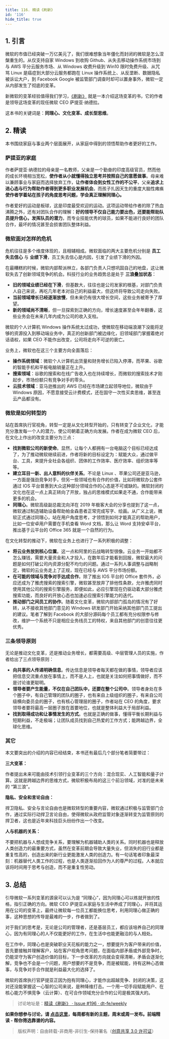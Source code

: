 ```yaml
---
title: 116. 精读《刷新》
id: '116'
hide_title: true
---
```


## 1. 引言

微软的市值已经突破一万亿美元了，我们很难想象当年僵化而封闭的微软是怎么涅槃重生的。从仅支持自家 Windows 到收购 Github、从失去移动操作系统市场到与 AWS 平分云服务市场、从 Windows 收费升级到 Win10 限时免费升级、从咒骂 Linux 是癌症到大部分云服务都跑在 Linux 操作系统上、从反垄断、数据隐私被诉讼大户，到 Facebook Google 被监管部门调查时却可以置身事外，微软一定从内部发生了彻底的变革。

新微软的变革经验值得我们学习，[《刷新》](https://www.baidu.com/link?url=tVqSngscNfJokBYi3Jwg66SDAJy8Sn5Y4nChDn1gJRAdsrbNYqXSQl43UyyryLtsNhlf4e0UjUfseUAUpPTuMK&wd=&eqid=c6d6c373000d8ee4000000045d58efd4) 就是一本介绍这场变革的书，它的作者是领导这场变革的现任微软 CEO 萨提亚·纳德拉。

这本书的关键词是：**同理心、文化变革、成长型思维**。

## 2. 精读

本书围绕家庭与事业两个层面展开，从家庭中得到的领悟帮助作者更好的工作。

### 萨提亚的家庭

作者萨提亚·纳德拉的母亲是一名教师，父亲是一个勤奋的印度高级官员，然而他的成长环境相当宽松，**使作者从小就懂得独立思考并按照自己的意愿做事**。母亲难以兼顾事业与家庭而选择放弃工作，**让作者体会到女性工作的不公平**，父亲**追求上进心态与行为帮助作者得到更多职业发展机会**。而孩子扎因天生的重度大脑性瘫痪**使作者学着站在孩子的角度思考问题，学会真正理解同理心。**

作者爱好的运动是板球，这是印度最受欢迎的运动。这项运动带给作者的除了热血沸腾之外，还有对团队合作的理解：**好的领导不仅自己能力要出色，还要能帮助队员提升信心，发挥队员的潜力**，而专业技能优秀的球员，如果不能进行良好的团队合作，最坏的情况甚至会损害团队整体利益。

### 微软面对怎样的危机

危机往往是多个维度体现的，且相辅相成。微软面临的两大主要危机分别是 **员工失去信心** 与 **业绩下滑**，员工失去信心是内因，引发了业绩下滑的外因。

在最糟糕的时候，微软内部帮派林立，各部门负责人只想巩固自己的地盘，这让微软失去了创新领域竞争的机会。科技行业的业务趋势总是处于 **三浪叠加状态**：

- **旧的领域业绩已经在下滑**，但基数大，往往也是公司发家的根基，对部门负责人自己来说，再吃几年老本对自己的利益最大，但这终将导致公司走向失败。
- **当前领域增长已经逐渐放慢**，但未来仍有很大增长空间，这些业务被寄予了厚望。
- **新的领域尚不清晰**，但一旦探索到正确的方向，增长速度甚至会年年翻番，这些业务会在未来几年内成为公司的收入支柱。

微软的个人计算机 Windows 操作系统太过成功，使微软在移动端浪潮下没能将足够的资源投入到移动端业务中，真正的创新部门被边缘化，旧领域部门掌握着绝对话语权，如果 CEO 不能作出改变，公司将走向不可逆的衰亡。

业务上，微软也在这三个主要方向全面落后：

- **操作系统领域**：微软个人计算机出货量和财务增长已陷入停滞，而苹果、谷歌的智能手机和平板电脑销量正在上升。
- **搜索领域**：谷歌的搜索和在线广告收入也在持续增长，而微软的搜索技术才刚起步，市场份额只有竞争对手的零头。
- **云技术领域**：亚马逊推出的 AWS 已经在市场建立起领导地位，微软由于 Windows 原因，不愿意接受云计费模式，还在固守一次性买卖思维，甚至连云产品都没有。

### 微软是如何转型的

站在首席执行官视角，转型一定是从文化转型开始的，只有转变了企业文化，才能充分激发每一个人的潜力，使公司朝着正确方向发展。作者在成为微软 CEO 后，在文化上作出的改变主要分为三点：

- **找到微软公司的新使命**。显然，让每个人都拥有一台电脑这个目标已经达成了，为了推动微软继续前进，作者将新的目标设定为：赋能大众，通过做平台、工具，来提升全社会各组织、团体的工作效率、医疗效率、组织效率等等。
- **建立耳目一新、出人意料的伙伴关系**。不论是 Linux 、苹果公司还是亚马逊，一方面是强劲竞争对手，但另一些领域也有合作的价值，比如将微软办公套件通过 IOS 平台普惠到大众这种部分领域合作的心态是不可或缺的。微软封闭的文化也在这一点上真正转向了开放，独占的思维模式如果走不通，合作能带来更多的机会。
- **同理心**。微软高级副总裁沈向洋在 2019 年极客大会的分享也提到了这一点，微软通过制造辅助设备帮助帕金森患者正常完成写字、绘画。从广义上说，微软正式通过同理心，站在用户角度思考，才领悟到如何才能真正的帮助用户，比如一位安卓用户需要在手机查看 Word 文档，那么让 Word 支持安卓平台，推出基于云平台的 Office 365 就是一个自然的行为。

在文化转型的推动下，微软在业务上也进行了一系列积极的调整：

- **将云业务放到核心位置**。这一点和阿里的云战略转型很像。云业务一开始都不怎么赚钱，需要大量资金和人才投入，在数年后才能看到回报，微软最大的问题是如何打破公司内资源分配不均匀的问题。通过一系列人事调整与战略制定，微软的云业务走上了正规，现在已经与 AWS 平分市场份额。
- **在可能的领域与竞争对手达成合作**。除了推出 IOS 平台的 Office 套件外，必应还成为了雅虎搜索的搜索引擎，微软甚至放弃了排他性条款，允许雅虎同时使用其他公司的搜索引擎服务，即便如此，必应引擎现在仍驱动着大部分雅虎搜索功能，而良好的开放心态也加速必应搜索引擎能力的迭代。
- **推动部门之间员工的协作**。随着文化变革，微软内部部门孤岛的情况有了好转，从不接收其他部门意见的 Windows 研发部门开始采纳其他部门员工提出的建议。笔者了解到 Facebook 的大部分源码每个员工都有充分权限参与修改，维护一个系统不只是相应业务线员工的特权，来自其他部门的创意往往更优秀。

### 三条领导原则

无论是推动文化变革，还是推动业务增长，都需要高级、中层管理人员的实施，作者给出了三点领导原则：

- **向共事的人传递明确信息**。传达信息是领导者每天都在做的事情，领导者应该把信息交流重点放在事情上，而不是人上，也就是关注如何把事情做好，而不是讨论谁更聪明。
- **领导者要产生能量，不仅在自己团队中，还要在整个公司中**。领导者身处在多个圈子中，有自己管理的团队的圈子，也有来自上级组织的圈子，有来自公司级横向委员会的圈子，也有核心管理层的圈子，作者站在 CEO 的角度，要求领导者要将最高一层圈子放在首要地位，也就是整体利益大于局部利益。
- **找到取得成功和让事情发生的方式**。也就是正确的做事，懂得平衡长期利益与短期利益，不走极端；让团队成员找到自己热爱的工作方式；能跨越边界，全球化思维。

### 其它

本文要突出的介绍的内容已经结束，本书还有最后几个部分笔者简要带过：

**三大变革：**

作者提出未来可能由技术引领行业变革的三个方向：混合现实、人工智能和量子计算。这就是跨越边界的思维方式，微软积极布局的这三个前沿领域，对准的是未来的 “第三浪”。

**隐私、安全和言论自由：**

捍卫隐私、安全与言论自由也是微软转型的重要内容，微软通过积极与监管部门合作，通过实际行动捍卫言论自由，使得微软从政府监管对象逐渐转变为监管原则的捍卫者，这也是近年来科技巨头纷纷作出一个改变。

**人与机器的关系：**

不要把机器与人想成竞争关系，要理解为机器辅助人类的关系。同时机器也是释放人类创造力的最重要方式，虽然在变革前期会导致大量失业，但消失的旧行业都是重复性高的，创造出来的新行业更能激发人类的创造力。有一句话笔者印象最深刻：机器替代人类工作的过程，也是人类逐渐拾回作为人的尊严的过程。人本就应该将时间用于思考与创造，而不是重复性劳动。

## 3. 总结

引导微软一系列变革的源泉可以认为是 “同理心”，因为同理心可以练就开放的性格，指引正确的方向。微软 CEO 萨提亚从家庭与生活中养成了同理心，并将其运用在公司的变革上，最终让微软每一位员工都能换位思考，利用同理心做正确的事，这种思想的传导是最难的一步，作者做到了。

对于我们的思考是，无论是公司的管理者，还是基层员工，都应该培养自己的同理心，因为有同理心的人不仅能更好的工作，在生活中也能更融洽的与人相处。

在工作中，同理心也是突破职业天花板的能力之一，想要提升为客户带来的价值，首先要接触并理解客户，站在客户视角思考问题，在面临内部矛盾或外部竞争时，仍能坚守为客户创造价值的目标，下一步改革的方向就会变得清晰，矛盾会逐渐化解，竞争也不会是一个问题，用户想要的不是竞争，而是被赋能，持有这种心态做事，与竞争对手合作就是利益最大化的选择了。

微软的首席执行官萨提亚正因为抱有同理心，才能作出超越竞争、封闭的决策，这对还没能掌握这一心智的公司来说，是种降维打击。一个用一切手段赋能用户、在核心能力不惧竞争（云计算）、在可合作领域充分合作的公司是极其强大的。

> 讨论地址是：[精读《刷新》 · Issue #196 · dt-fe/weekly](https://github.com/dt-fe/weekly/issues/196)

**如果你想参与讨论，请 [点击这里](https://github.com/dt-fe/weekly)，每周都有新的主题，周末或周一发布。前端精读 - 帮你筛选靠谱的内容。**

> 版权声明：自由转载-非商用-非衍生-保持署名（[创意共享 3.0 许可证](https://creativecommons.org/licenses/by-nc-nd/3.0/deed.zh)）
